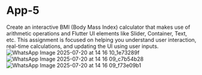 # App-5
Create an interactive BMI (Body Mass Index) calculator that makes use of arithmetic operations and Flutter UI elements like Slider, Container, Text, etc. This assignment is focused on helping you understand user interaction, real-time calculations, and updating the UI using user inputs.
![WhatsApp Image 2025-07-20 at 14 16 10_1e73289f](https://github.com/user-attachments/assets/50b56828-02f5-43cb-b580-4639704e5648)
![WhatsApp Image 2025-07-20 at 14 16 09_c7b54b28](https://github.com/user-attachments/assets/12dd3c40-7bbc-43d4-ba8a-a03ee55d4961)
![WhatsApp Image 2025-07-20 at 14 16 09_f73e09b1](https://github.com/user-attachments/assets/b10bbe97-ddb1-4fa7-9c08-bcbd211c45d4)
